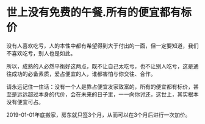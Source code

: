 # 世上没有免费的午餐.所有的便宜都有标价

[](https://botanwang.com/articles/201605/这世上哪有什么便宜可占.html)

没有人喜欢吃亏，人的本性中都有希望得到大于付出的一面，但一定要知道，我们不喜欢吃亏，别人也是如此。

所以，成熟的人必然平衡好这两点，既不让自己太吃亏，也不让别人吃亏，这是通往成功的必备素质，爱占便宜的人，谁都害怕与你交往、合作。

请永远记住一住话：没有一个人是靠占便宜发家致富的，所有的便宜都有标价，甚至是远远超过本身的代价，会在未来的日子里，一一向你讨还，这世上，其实根本没有便宜可占。

2019-01-01年底搬家，房东就只签3个月，从而可以在3个月后进行一次加价。

